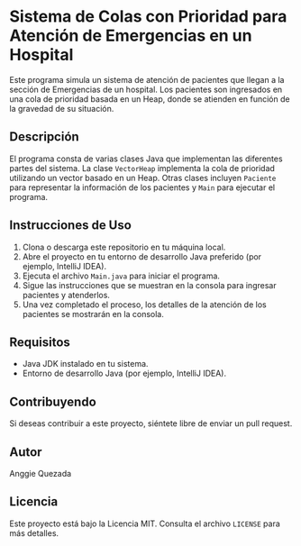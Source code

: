 # Sistema de Colas con Prioridad para Atención de Emergencias en un Hospital

Este programa simula un sistema de atención de pacientes que llegan a la sección de Emergencias de un hospital. Los pacientes son ingresados en una cola de prioridad basada en un Heap, donde se atienden en función de la gravedad de su situación.

## Descripción

El programa consta de varias clases Java que implementan las diferentes partes del sistema. La clase `VectorHeap` implementa la cola de prioridad utilizando un vector basado en un Heap. Otras clases incluyen `Paciente` para representar la información de los pacientes y `Main` para ejecutar el programa.

## Instrucciones de Uso

1. Clona o descarga este repositorio en tu máquina local.
2. Abre el proyecto en tu entorno de desarrollo Java preferido (por ejemplo, IntelliJ IDEA).
3. Ejecuta el archivo `Main.java` para iniciar el programa.
4. Sigue las instrucciones que se muestran en la consola para ingresar pacientes y atenderlos.
5. Una vez completado el proceso, los detalles de la atención de los pacientes se mostrarán en la consola.

## Requisitos

- Java JDK instalado en tu sistema.
- Entorno de desarrollo Java (por ejemplo, IntelliJ IDEA).

## Contribuyendo

Si deseas contribuir a este proyecto, siéntete libre de enviar un pull request.

## Autor

Anggie Quezada

## Licencia

Este proyecto está bajo la Licencia MIT. Consulta el archivo `LICENSE` para más detalles.
